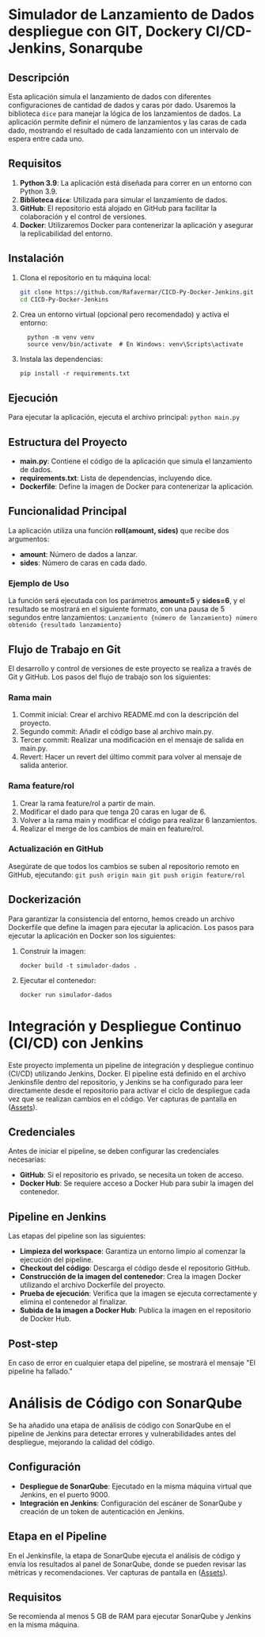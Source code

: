 # Simulador de Lanzamiento de Dados despliegue con GIT, Dockery CI/CD-Jenkins, Sonarqube

## Descripción
Esta aplicación simula el lanzamiento de dados con diferentes configuraciones de cantidad de dados y caras por dado. Usaremos la biblioteca `dice` para manejar la lógica de los lanzamientos de dados. La aplicación permite definir el número de lanzamientos y las caras de cada dado, mostrando el resultado de cada lanzamiento con un intervalo de espera entre cada uno.

## Requisitos
1. **Python 3.9**: La aplicación está diseñada para correr en un entorno con Python 3.9.
2. **Biblioteca `dice`**: Utilizada para simular el lanzamiento de dados.
3. **GitHub**: El repositorio está alojado en GitHub para facilitar la colaboración y el control de versiones.
4. **Docker**: Utilizaremos Docker para contenerizar la aplicación y asegurar la replicabilidad del entorno.

## Instalación
1. Clona el repositorio en tu máquina local:
   ```bash
   git clone https://github.com/Rafavermar/CICD-Py-Docker-Jenkins.git
   cd CICD-Py-Docker-Jenkins
   ```

2. Crea un entorno virtual (opcional pero recomendado) y activa el entorno:
    ```
      python -m venv venv
      source venv/bin/activate  # En Windows: venv\Scripts\activate
   ```
3. Instala las dependencias:
    ```
   pip install -r requirements.txt
    ```
   
## Ejecución
Para ejecutar la aplicación, ejecuta el archivo principal:
    ```
    python main.py
    ```

## Estructura del Proyecto

- __main.py__: Contiene el código de la aplicación que simula el lanzamiento de dados.
- __requirements.txt__: Lista de dependencias, incluyendo dice.
- __Dockerfile__: Define la imagen de Docker para contenerizar la aplicación.

## Funcionalidad Principal
La aplicación utiliza una función __roll(amount, sides)__ que recibe dos argumentos:
- __amount__: Número de dados a lanzar.
- __sides__: Número de caras en cada dado.

### Ejemplo de Uso
La función será ejecutada con los parámetros __amount=5__ y __sides=6__, y el resultado se mostrará en el siguiente formato, con una pausa de 5 segundos entre lanzamientos:
    ```
    Lanzamiento {número de lanzamiento} número obtenido {resultado lanzamiento}
    ```

## Flujo de Trabajo en Git
El desarrollo y control de versiones de este proyecto se realiza a través de Git y GitHub. Los pasos del flujo de trabajo son los siguientes:

### Rama main
1. Commit inicial: Crear el archivo README.md con la descripción del proyecto.
2. Segundo commit: Añadir el código base al archivo main.py.
3. Tercer commit: Realizar una modificación en el mensaje de salida en main.py.
4. Revert: Hacer un revert del último commit para volver al mensaje de salida anterior.

### Rama feature/rol
1. Crear la rama feature/rol a partir de main.
2. Modificar el dado para que tenga 20 caras en lugar de 6.
3. Volver a la rama main y modificar el código para realizar 6 lanzamientos.
4. Realizar el merge de los cambios de main en feature/rol.

### Actualización en GitHub
Asegúrate de que todos los cambios se suben al repositorio remoto en GitHub, ejecutando:
    ```
    git push origin main
    git push origin feature/rol
    ```


## Dockerización
Para garantizar la consistencia del entorno, hemos creado un archivo Dockerfile que define la imagen para ejecutar la aplicación. Los pasos para ejecutar la aplicación en Docker son los siguientes:

1. Construir la imagen:
    ```
    docker build -t simulador-dados .
    ```
2. Ejecutar el contenedor:
    ```
    docker run simulador-dados
    ```

# Integración y Despliegue Continuo (CI/CD) con Jenkins
Este proyecto implementa un pipeline de integración y despliegue continuo (CI/CD) utilizando Jenkins, Docker. El pipeline está definido en el archivo Jenkinsfile dentro del repositorio, y Jenkins se ha configurado para leer directamente desde el repositorio para activar el ciclo de despliegue cada vez que se realizan cambios en el código.
Ver capturas de pantalla en ([Assets](Assets)).

## Credenciales
Antes de iniciar el pipeline, se deben configurar las credenciales necesarias:

- __GitHub__: Si el repositorio es privado, se necesita un token de acceso.
- __Docker Hub__: Se requiere acceso a Docker Hub para subir la imagen del contenedor.

## Pipeline en Jenkins
Las etapas del pipeline son las siguientes:

- __Limpieza del workspace__: Garantiza un entorno limpio al comenzar la ejecución del pipeline.
- __Checkout del código__: Descarga el código desde el repositorio GitHub.
- __Construcción de la imagen del contenedor__: Crea la imagen Docker utilizando el archivo Dockerfile del proyecto.
- __Prueba de ejecución__: Verifica que la imagen se ejecuta correctamente y elimina el contenedor al finalizar.
- __Subida de la imagen a Docker Hub__: Publica la imagen en el repositorio de Docker Hub.

## Post-step
En caso de error en cualquier etapa del pipeline, se mostrará el mensaje "El pipeline ha fallado."

# Análisis de Código con SonarQube
Se ha añadido una etapa de análisis de código con SonarQube en el pipeline de Jenkins para detectar errores y vulnerabilidades antes del despliegue, mejorando la calidad del código.

## Configuración
- __Despliegue de SonarQube__: Ejecutado en la misma máquina virtual que Jenkins, en el puerto 9000.
- __Integración en Jenkins__: Configuración del escáner de SonarQube y creación de un token de autenticación en Jenkins.

## Etapa en el Pipeline
En el Jenkinsfile, la etapa de SonarQube ejecuta el análisis de código y envía los resultados al panel de SonarQube, donde se pueden revisar las métricas y recomendaciones.
Ver capturas de pantalla en ([Assets](Assets)).

## Requisitos
Se recomienda al menos 5 GB de RAM para ejecutar SonarQube y Jenkins en la misma máquina.
